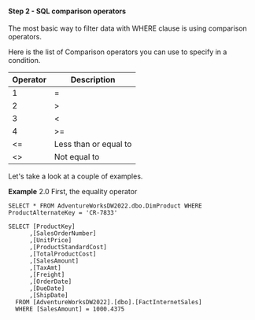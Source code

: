 #### Step 2 - SQL comparison operators
The most basic way to filter data with WHERE clause is using comparison operators.

Here is the list of Comparison operators you can use to specify in a condition.

|Operator| Description |
| ------------- | ------------- |
| 1 |  =  | Equal to	  |
| 2 |  >  | Greater than  |
| 3 |  <  | 	Less than		 |
| 4 | >=  | Greater than or equal to  |
| <=  | Less than or equal to	  |
| <>  | Not equal to	  |

Let's take a look at a couple of examples.

**Example**
2.0 First, the equality operator
```
SELECT * FROM AdventureWorksDW2022.dbo.DimProduct WHERE ProductAlternateKey = 'CR-7833'
```

```
SELECT [ProductKey]
      ,[SalesOrderNumber]
      ,[UnitPrice]
      ,[ProductStandardCost]
      ,[TotalProductCost]
      ,[SalesAmount]
      ,[TaxAmt]
      ,[Freight]
      ,[OrderDate]
      ,[DueDate]
      ,[ShipDate]
  FROM [AdventureWorksDW2022].[dbo].[FactInternetSales]
  WHERE [SalesAmount] = 1000.4375
```



